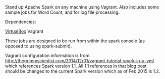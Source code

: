 Stand up Apache Spark on any machine using Vagrant.  Also includes some sample jobs for Word Count, and for log file processing.

Dependencies:

[VirtualBox](http://www.vagrantup.com/downloads.html)
Vagrant


These jobs are designed to be run from within the spark console (as opposed to using spark-submit).

Vagrant configuration information is from: http://thegrimmscientist.com/2014/12/01/vagrant-tutorial-spark-in-a-vm/ which references 
Spark version 1.1.  All 1.1 references in that blog post should be changed to the current Spark version which as of 
Feb 2015 is 1.2.  




